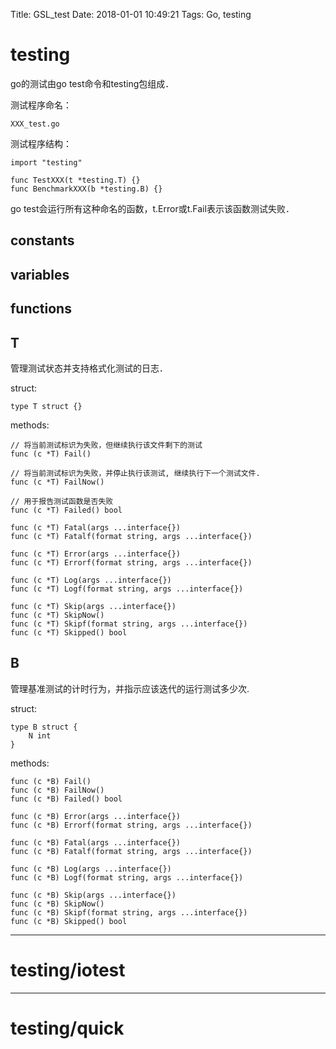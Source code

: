 Title: GSL_test
Date: 2018-01-01 10:49:21
Tags: Go, testing



# testing

go的测试由go test命令和testing包组成．

测试程序命名：

    XXX_test.go

测试程序结构：

    import "testing"

    func TestXXX(t *testing.T) {}
    func BenchmarkXXX(b *testing.B) {}

go test会运行所有这种命名的函数，t.Error或t.Fail表示该函数测试失败．

## constants

## variables

## functions

## T

管理测试状态并支持格式化测试的日志．

struct:

    type T struct {}

methods:

    // 将当前测试标识为失败，但继续执行该文件剩下的测试
    func (c *T) Fail()

    // 将当前测试标识为失败，并停止执行该测试, 继续执行下一个测试文件.
    func (c *T) FailNow()

    // 用于报告测试函数是否失败
    func (c *T) Failed() bool

    func (c *T) Fatal(args ...interface{})
    func (c *T) Fatalf(format string, args ...interface{})

    func (c *T) Error(args ...interface{})
    func (c *T) Errorf(format string, args ...interface{})

    func (c *T) Log(args ...interface{})
    func (c *T) Logf(format string, args ...interface{})

    func (c *T) Skip(args ...interface{})
    func (c *T) SkipNow()
    func (c *T) Skipf(format string, args ...interface{})
    func (c *T) Skipped() bool

## B

管理基准测试的计时行为，并指示应该迭代的运行测试多少次.

struct:

    type B struct {
        N int
    }

methods:

    func (c *B) Fail()
    func (c *B) FailNow()
    func (c *B) Failed() bool

    func (c *B) Error(args ...interface{})
    func (c *B) Errorf(format string, args ...interface{})

    func (c *B) Fatal(args ...interface{})
    func (c *B) Fatalf(format string, args ...interface{})

    func (c *B) Log(args ...interface{})
    func (c *B) Logf(format string, args ...interface{})

    func (c *B) Skip(args ...interface{})
    func (c *B) SkipNow()
    func (c *B) Skipf(format string, args ...interface{})
    func (c *B) Skipped() bool

***

# testing/iotest

***

# testing/quick
